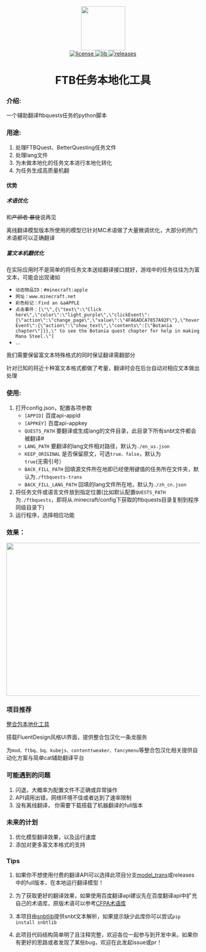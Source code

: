 <div align="center">
  <img width="115" height="115" src="https://i.postimg.cc/QtrcwLL7/icon.png">
</div>
<div align="center">
    <a href="https://github.com/XDawned/ModpackLocalizationTools/blob/main/LICENSE">
        <img src="https://img.shields.io/badge/license-GPL%203.0-yellow.svg" alt="license">
    </a>
    <a href="https://github.com/Tryanks/python-snbtlib">
        <img src="https://img.shields.io/badge/lib-snbtlib-brightgreen" alt="lib">
    </a>
    <a href="https://github.com/XDawned/FTBQLocalizationTools/releases/tag/v1.0">
        <img src="https://img.shields.io/badge/releases-1.3-blue" alt="releases">
    </a>

# FTB任务本地化工具
</div>

### 介绍:

一个辅助翻译ftbquests任务的python脚本

### 用途:
1. 处理FTBQuest、BetterQuesting任务文件
2. 处理lang文件
3. 为未做本地化的任务文本进行本地化转化
4. 为任务生成高质量机翻
#### 优势
##### 术语优化
和~~产卵者 暴徒~~说再见

离线翻译模型版本所使用的模型已针对MC术语做了大量微调优化，大部分的热门术语都可以正确翻译
##### 富文本机翻优化
在实际应用时不是简单的将任务文本送给翻译接口就好，游戏中的任务往往为为富文本，可能会出现诸如

- `动态物品ID：#minecraft:apple`
- `网址：www.minecraft.net`
- `彩色标记：Find an &aAPPLE`
- `点击事件：[\"\",{\"text\":\"Click here\",\"color\":\"light_purple\",\"clickEvent\":{\"action\":\"change_page\",\"value\":\"4FA6ADCA7857A92F\"},\"hoverEvent\":{\"action\":\"show_text\",\"contents\":[\"Botania chapter\"]}},\" to see the Botania quest chapter for help in making Mana Steel.\"]`
- ...
  
我们需要保留富文本特殊格式的同时保证翻译需翻部分

针对已知的将近十种富文本格式都做了考量，翻译时会在后台自动对相应文本做出处理

### 使用:

1. 打开config.json，配置各项参数
    - `[APPID]`  百度api-appid
    - `[APPKEY]` 百度api-appkey
    - `QUESTS_PATH` 要翻译或生成lang的文件目录，此目录下所有snbt文件都会被翻译#
    - `LANG_PATH` 要翻译的lang文件相对路径，默认为`./en_us.json`
    - `KEEP_ORIGINAL` 是否保留原文，可选`true、false`，默认为`true`(无需引号）
    - `BACK_FILL_PATH` 回填源文件所在地即已经使用键值的任务所在文件夹，默认为`./ftbquests-trans`
    - `BACK_FILL_LANG_PATH` 回填的lang文件所在地，默认为`./zh_cn.json`
2. 将任务文件或语言文件放到指定位置(比如默认配置`QUESTS_PATH`为`./ftbquests`，即将从.minecraft/config下获取的ftbquests目录复制到程序同级目录下)
3. 运行程序，选择相应功能
### 效果：
<img width=700 height=400 src="https://img2023.cnblogs.com/blog/2192803/202301/2192803-20230107125912964-39430206.png"/>

### 项目推荐
[整合包本地化工具](https://github.com/XDawned/ModpackLocalizationTools)

搭载FluentDesign风格UI界面，提供整合包汉化一条龙服务

为`mod、ftbq、bq、kubejs、contenttweaker、fancymenu`等整合包汉化相关提供自动化方案与简单cat辅助翻译平台
### 可能遇到的问题
1. 闪退，大概率为配置文件不正确或异常操作
2. API调用出错，网络环境不佳或者达到了速率限制
3. 没有离线翻译， 你需要下载搭载了机器翻译的full版本
### 未来的计划
1. 优化模型翻译效果，以及运行速度
2. 添加对更多富文本格式的支持



### Tips
1. 如果你不想使用付费的翻译API可以选择此项目分支[model_trans](https://github.com/XDawned/FTBQLocalizationTools/tree/model_trans)或releases中的full版本，在本地运行翻译模型！

2. 为了获取更好的翻译效果，如果使用百度翻译api建议先在百度翻译api中扩充自己的术语库，原版术语可以参考[CFPA术语库](https://github.com/CFPAOrg/Glossary)

3. 本项目由[snbtlib](https://github.com/Tryanks/python-snbtlib)提供snbt文本解析，如果提示缺少此库你可以尝试`pip install snbtlib`

4. 此项目代码结构简单明了且注释完整，欢迎各位一起参与到开发中来。如果你有更好的思路或者发现了某些bug，欢迎在此发起issue或pr！


